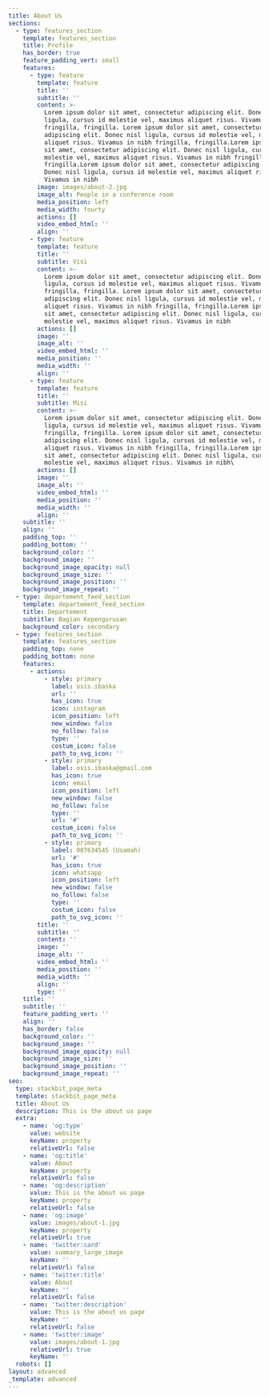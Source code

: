 ```yaml
---
title: About Us
sections:
  - type: features_section
    template: features_section
    title: Profile
    has_border: true
    feature_padding_vert: small
    features:
      - type: feature
        template: feature
        title: ''
        subtitle: ''
        content: >-
          Lorem ipsum dolor sit amet, consectetur adipiscing elit. Donec nisl
          ligula, cursus id molestie vel, maximus aliquet risus. Vivamus in nibh
          fringilla, fringilla. Lorem ipsum dolor sit amet, consectetur
          adipiscing elit. Donec nisl ligula, cursus id molestie vel, maximus
          aliquet risus. Vivamus in nibh fringilla, fringilla.Lorem ipsum dolor
          sit amet, consectetur adipiscing elit. Donec nisl ligula, cursus id
          molestie vel, maximus aliquet risus. Vivamus in nibh fringilla,
          fringilla.Lorem ipsum dolor sit amet, consectetur adipiscing elit.
          Donec nisl ligula, cursus id molestie vel, maximus aliquet risus.
          Vivamus in nibh
        image: images/about-2.jpg
        image_alt: People in a conference room
        media_position: left
        media_width: fourty
        actions: []
        video_embed_html: ''
        align: ''
      - type: feature
        template: feature
        title: ''
        subtitle: Visi
        content: >-
          Lorem ipsum dolor sit amet, consectetur adipiscing elit. Donec nisl
          ligula, cursus id molestie vel, maximus aliquet risus. Vivamus in nibh
          fringilla, fringilla. Lorem ipsum dolor sit amet, consectetur
          adipiscing elit. Donec nisl ligula, cursus id molestie vel, maximus
          aliquet risus. Vivamus in nibh fringilla, fringilla.Lorem ipsum dolor
          sit amet, consectetur adipiscing elit. Donec nisl ligula, cursus id
          molestie vel, maximus aliquet risus. Vivamus in nibh
        actions: []
        image: ''
        image_alt: ''
        video_embed_html: ''
        media_position: ''
        media_width: ''
        align: ''
      - type: feature
        template: feature
        title: ''
        subtitle: Misi
        content: >-
          Lorem ipsum dolor sit amet, consectetur adipiscing elit. Donec nisl
          ligula, cursus id molestie vel, maximus aliquet risus. Vivamus in nibh
          fringilla, fringilla. Lorem ipsum dolor sit amet, consectetur
          adipiscing elit. Donec nisl ligula, cursus id molestie vel, maximus
          aliquet risus. Vivamus in nibh fringilla, fringilla.Lorem ipsum dolor
          sit amet, consectetur adipiscing elit. Donec nisl ligula, cursus id
          molestie vel, maximus aliquet risus. Vivamus in nibh\
        actions: []
        image: ''
        image_alt: ''
        video_embed_html: ''
        media_position: ''
        media_width: ''
        align: ''
    subtitle: ''
    align: ''
    padding_top: ''
    padding_bottom: ''
    background_color: ''
    background_image: ''
    background_image_opacity: null
    background_image_size: ''
    background_image_position: ''
    background_image_repeat: ''
  - type: departement_feed_section
    template: departement_feed_section
    title: Departement
    subtitle: Bagian Kepengurusan
    background_color: secondary
  - type: features_section
    template: features_section
    padding_top: none
    padding_bottom: none
    features:
      - actions:
          - style: primary
            label: osis.ibaska
            url: ''
            has_icon: true
            icon: instagram
            icon_position: left
            new_window: false
            no_follow: false
            type: ''
            costum_icon: false
            path_to_svg_icon: ''
          - style: primary
            label: osis.ibaska@gmail.com
            has_icon: true
            icon: email
            icon_position: left
            new_window: false
            no_follow: false
            type: ''
            url: '#'
            costum_icon: false
            path_to_svg_icon: ''
          - style: primary
            label: 087634545 (Usamah)
            url: '#'
            has_icon: true
            icon: whatsapp
            icon_position: left
            new_window: false
            no_follow: false
            type: ''
            costum_icon: false
            path_to_svg_icon: ''
        title: ''
        subtitle: ''
        content: ''
        image: ''
        image_alt: ''
        video_embed_html: ''
        media_position: ''
        media_width: ''
        align: ''
        type: ''
    title: ''
    subtitle: ''
    feature_padding_vert: ''
    align: ''
    has_border: false
    background_color: ''
    background_image: ''
    background_image_opacity: null
    background_image_size: ''
    background_image_position: ''
    background_image_repeat: ''
seo:
  type: stackbit_page_meta
  template: stackbit_page_meta
  title: About Us
  description: This is the about us page
  extra:
    - name: 'og:type'
      value: website
      keyName: property
      relativeUrl: false
    - name: 'og:title'
      value: About
      keyName: property
      relativeUrl: false
    - name: 'og:description'
      value: This is the about us page
      keyName: property
      relativeUrl: false
    - name: 'og:image'
      value: images/about-1.jpg
      keyName: property
      relativeUrl: true
    - name: 'twitter:card'
      value: summary_large_image
      keyName: ''
      relativeUrl: false
    - name: 'twitter:title'
      value: About
      keyName: ''
      relativeUrl: false
    - name: 'twitter:description'
      value: This is the about us page
      keyName: ''
      relativeUrl: false
    - name: 'twitter:image'
      value: images/about-1.jpg
      relativeUrl: true
      keyName: ''
  robots: []
layout: advanced
_template: advanced
---
```




